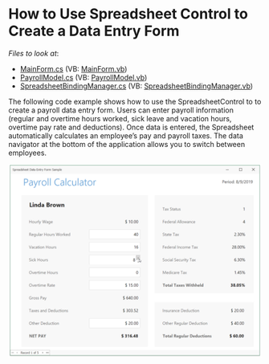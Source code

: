 # How to Use Spreadsheet Control to Create a Data Entry Form

*Files to look at*:

* [MainForm.cs](./CS/DataEntryFormSample/MainForm.cs) (VB: [MainForm.vb](./VBDataEntryFormSample/MainForm.vb))
* [PayrollModel.cs](./CS/DataEntryFormSample/PayrollModel.cs) (VB: [PayrollModel.vb](./VB/DataEntryFormSample/PayrollModel.vb))
* [SpreadsheetBindingManager.cs](./CS/DataEntryFormSample/SpreadsheetBindingManager.cs) (VB: [SpreadsheetBindingManager.vb](./VB/DataEntryFormSample/SpreadsheetBindingManager.vb))

The following code example shows how to use the SpreadsheetControl to to create a payroll data entry form. Users can enter payroll information (regular and overtime hours worked, sick leave and vacation hours, overtime pay rate and deductions). Once data is entered, the Spreadsheet automatically calculates an employee’s pay and payroll taxes. The data navigator at the bottom of the application allows you to switch between employees.

![image](/media/project_image.png)
